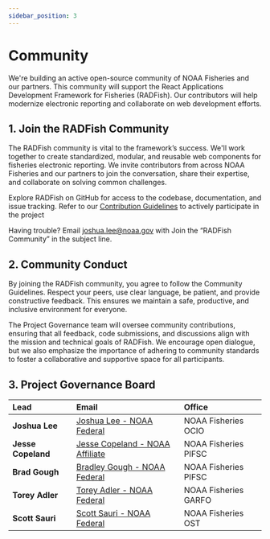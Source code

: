 ```yaml
---
sidebar_position: 3
---
```


# Community

We're building an active open-source community of NOAA Fisheries and our partners. This community will support the React Applications Development Framework for Fisheries (RADFish). Our contributors will help modernize electronic reporting and collaborate on web development efforts.

## 1\. Join the RADFish Community

The RADFish community is vital to the framework’s success. We'll work together to create standardized, modular, and reusable web components for fisheries electronic reporting. We invite contributors from across NOAA Fisheries and our partners to join the conversation, share their expertise, and collaborate on solving common challenges.

Explore RADFish on GitHub for access to the codebase, documentation, and issue tracking. Refer to our [Contribution Guidelines](https://nmfs-radfish.github.io/radfish/about/contribute) to actively participate in the project

Having trouble? Email [joshua.lee@noaa.gov](mailto:joshua.lee@noaa.gov) with Join the “RADFish Community” in the subject line.

## 2\. Community Conduct

By joining the RADFish community, you agree to follow the Community Guidelines. Respect your peers, use clear language, be patient, and provide constructive feedback. This ensures we maintain a safe, productive, and inclusive environment for everyone. 

The Project Governance team will oversee community contributions, ensuring that all feedback, code submissions, and discussions align with the mission and technical goals of RADFish. We encourage open dialogue, but we also emphasize the importance of adhering to community standards to foster a collaborative and supportive space for all participants.

## 3\. Project Governance Board

| Lead               | Email                                                             | Office               |
| :----------------- | :---------------------------------------------------------------- | :------------------- |
| **Joshua Lee**     | [Joshua Lee - NOAA Federal](mailto:joshua.lee@noaa.gov)           | NOAA Fisheries OCIO  |
| **Jesse Copeland** | [Jesse Copeland - NOAA Affiliate](mailto:jesse.copeland@noaa.gov) | NOAA Fisheries PIFSC |
| **Brad Gough**     | [Bradley Gough - NOAA Federal](mailto:bradley.gough@noaa.gov)     | NOAA Fisheries PIFSC |
| **Torey Adler**    | [Torey Adler - NOAA Federal](mailto:torey.adler@noaa.gov)         | NOAA Fisheries GARFO |
| **Scott Sauri**    | [Scott Sauri - NOAA Federal](mailto:scott.sauri@noaa.gov)         | NOAA Fisheries OST   |
